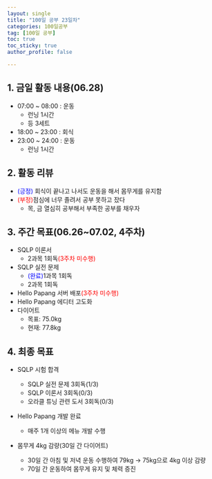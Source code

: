 ```yaml
---
layout: single
title: "100일 공부 23일차"
categories: 100일공부
tag: [100일 공부]
toc: true
toc_sticky: true
author_profile: false

---
```


## 1. 금일 활동 내용(06.28)

* 07:00 ~ 08:00 : 운동
  * 런닝 1시간
  * 등 3세트
* 18:00 ~ 23:00 : 회식
* 23:00 ~ 24:00 : 운동
  * 런닝 1시간



## 2. 활동 리뷰

* <span style = "color:blue">(긍정)</span> 회식이 끝나고 나서도 운동을 해서 몸무게를 유지함
* <span style = "color:red">(부정)</span>점심에 너무 졸려서 공부 못하고 잤다
  * 목, 금 열심히 공부해서 부족한 공부를 채우자




##  3. 주간 목표(06.26~07.02, 4주차)

* SQLP 이론서 
  * 2과목 1회독<span style = "color:red">(3주차 미수행)</span>
* SQLP 실전 문제
  * <span style = "color:blue">(완료)</span>1과목 1회독
  * 2과목 1회독
* Hello Papang 서버 배포<span style = "color:red">(3주차 미수행)</span>
* Hello Papang 에디터 고도화
* 다이어트
  * 목표: 75.0kg
  * 현재: 77.8kg



## 4. 최종 목표

* SQLP 시험 합격
  * SQLP 실전 문제 3회독(1/3)
  * SQLP 이론서 3회독(0/3)
  * 오라클 튜닝 관련 도서 3회독(0/3)
* Hello Papang 개발 완료
  * 매주 1개 이상의 메뉴 개발 수행

* 몸무게 4kg 감량(30일 간 다이어트)
  * 30일 간 아침 및 저녁 운동 수행하여 79kg -> 75kg으로 4kg 이상 감량
  * 70일 간 운동하여 몸무게 유지 및 체력 증진


